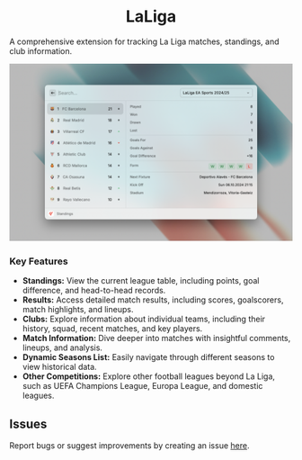 <p align="center">
  <h1 align="center">LaLiga</h1>
</p>

A comprehensive extension for tracking La Liga matches, standings, and club information.

![Example](./metadata/laliga-1.png)

### **Key Features**

* **Standings:** View the current league table, including points, goal difference, and head-to-head records.
* **Results:** Access detailed match results, including scores, goalscorers, match highlights, and lineups.
* **Clubs:** Explore information about individual teams, including their history, squad, recent matches, and key players.
* **Match Information:** Dive deeper into matches with insightful comments, lineups, and analysis.
* **Dynamic Seasons List:** Easily navigate through different seasons to view historical data.
* **Other Competitions:** Explore other football leagues beyond La Liga, such as UEFA Champions League, Europa League, and domestic leagues.

## Issues

Report bugs or suggest improvements by creating an issue [here](https://github.com/anhthang/raycast-laliga/issues).
